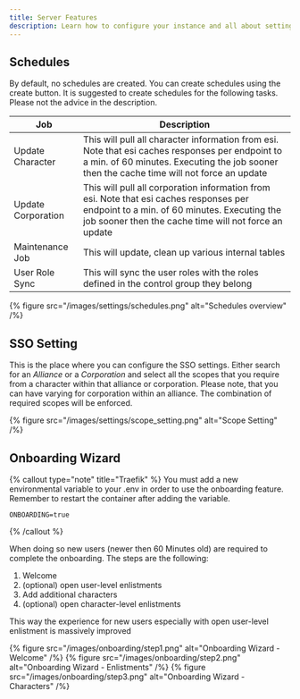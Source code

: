 ```yaml
---
title: Server Features
description: Learn how to configure your instance and all about settings and features available on seatplus.
---
```


## Schedules

By default, no schedules are created. You can create schedules using the create button. 
It is suggested to create schedules for the following tasks. Please not the advice in the description.

| Job                | Description                                                                                                                                                                                     |
|--------------------|-------------------------------------------------------------------------------------------------------------------------------------------------------------------------------------------------|
| Update Character   | This will pull all character information from esi. Note that esi caches responses per endpoint to a min. of 60 minutes. Executing the job sooner then the cache time will not force an update   |
| Update Corporation | This will pull all corporation information from esi. Note that esi caches responses per endpoint to a min. of 60 minutes. Executing the job sooner then the cache time will not force an update |
| Maintenance Job    | This will update, clean up various internal tables                                                                                                                                              | 
| User Role Sync     | This will sync the user roles with the roles defined in the control group they belong                                                                                                           |

{% figure src="/images/settings/schedules.png" alt="Schedules overview" /%}

## SSO Setting

This is the place where you can configure the SSO settings. Either search for an *Alliance* or a *Corporation* and select all the scopes that you require from a character within that alliance or corporation.
Please note, that you can have varying for corporation within an alliance. The combination of required scopes will be enforced.

{% figure src="/images/settings/scope_setting.png" alt="Scope Setting" /%}


## Onboarding Wizard

{% callout type="note" title="Traefik" %}
You must add a new environmental variable to your .env in order to use the onboarding feature. Remember to restart the container after adding the variable.


```dotenv
ONBOARDING=true
```
{% /callout %}


When doing so new users (newer then 60 Minutes old) are required to complete the onboarding.
The steps are the following:

1) Welcome
2) (optional) open user-level enlistments
3) Add additional characters
4) (optional) open character-level enlistments

This way the experience for new users especially with open user-level enlistment is massively improved

{% figure src="/images/onboarding/step1.png" alt="Onboarding Wizard - Welcome" /%}
{% figure src="/images/onboarding/step2.png" alt="Onboarding Wizard - Enlistments" /%}
{% figure src="/images/onboarding/step3.png" alt="Onboarding Wizard - Characters" /%}
